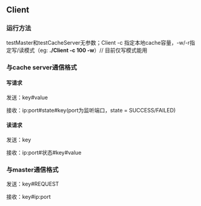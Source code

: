 ##	Client

### 运行方法

testMaster和testCacheServer无参数；Client -c 指定本地cache容量，-w/-r指定写/读模式（eg: **./Client -c 100 -w**）// 目前仅写模式能用

### 与cache server通信格式

#### 写请求

发送：key#value

接收：ip:port#state#key(port为监听端口，state = SUCCESS/FAILED)

#### 读请求

发送：key

接收：ip:port#状态#key#value

### 与master通信格式

发送：key#REQUEST

接收：key#ip:port

